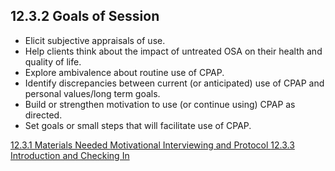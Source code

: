 ## 12.3.2 Goals of Session

* Elicit subjective appraisals of use.
* Help clients think about the impact of untreated OSA on their health and quality of life.
* Explore ambivalence about routine use of CPAP.
* Identify discrepancies between current (or anticipated) use of CPAP and personal values/long term goals.
* Build or strengthen motivation to use (or continue using) CPAP as directed.
* Set goals or small steps that will facilitate use of CPAP.


<div class="center">
<div class="btn-group">
  <a href=":pages_path:/manuals/motivational-interviewing/12-03-01-materials-needed.md" class="btn btn-default">
    <span class="glyphicon glyphicon-chevron-left"></span>
    12.3.1 Materials Needed
  </a>

  <a href=":pages_path:/manuals/motivational-interviewing" class="btn btn-default">
    <span class="glyphicon glyphicon-chevron-up"></span>
    Motivational Interviewing and Protocol
  </a>

  <a href=":pages_path:/motivational-interviewing/12-03-03-introduction-checking-in.md" class="btn btn-success">
    <span class="glyphicon glyphicon-chevron-right"></span>
    12.3.3 Introduction and Checking In
  </a>
</div>
</div>
